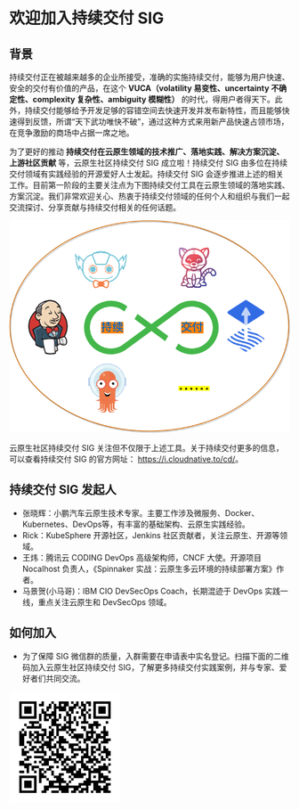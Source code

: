 # 欢迎加入持续交付 SIG

## 背景

持续交付正在被越来越多的企业所接受，准确的实施持续交付，能够为用户快速、安全的交付有价值的产品，在这个 **VUCA（volatility 易变性、uncertainty 不确定性、complexity 复杂性、ambiguity 模糊性）** 的时代，得用户者得天下。此外，持续交付能够给予开发足够的容错空间去快速开发并发布新特性，而且能够快速得到反馈，所谓“天下武功唯快不破”，通过这种方式来用新产品快速占领市场，在竞争激励的商场中占据一席之地。

为了更好的推动 **持续交付在云原生领域的技术推广、落地实践、解决方案沉淀、上游社区贡献** 等，云原生社区持续交付 SIG 成立啦！持续交付 SIG 由多位在持续交付领域有实践经验的开源爱好人士发起。持续交付 SIG 会逐步推进上述的相关工作。目前第一阶段的主要关注点为下图持续交付工具在云原生领域的落地实践、方案沉淀。我们非常欢迎关心、热衷于持续交付领域的任何个人和组织与我们一起交流探讨、分享贡献与持续交付相关的任何话题。

![](.gitbook/assets/cd-sig.png)

云原生社区持续交付 SIG 关注但不仅限于上述工具。关于持续交付更多的信息，可以查看持续交付 SIG 的官方网址： <https://i.cloudnative.to/cd/>。

## 持续交付 SIG 发起人

* 张晓辉：小鹏汽车云原生技术专家。主要工作涉及微服务、Docker、Kubernetes、DevOps等，有丰富的基础架构、云原生实践经验。
* Rick：KubeSphere 开源社区，Jenkins 社区贡献者，关注云原生、开源等领域。
* 王炜：腾讯云 CODING DevOps 高级架构师，CNCF 大使。开源项目 Nocalhost 负责人，《Spinnaker 实战：云原生多云环境的持续部署方案》作者。
* 马景贺\(小马哥\)：IBM CIO DevSecOps Coach，长期混迹于 DevOps 实践一线，重点关注云原生和 DevSecOps 领域。

## 如何加入 

* 为了保障 SIG 微信群的质量，入群需要在申请表中实名登记。扫描下面的二维码加入云原生社区持续交付 SIG，了解更多持续交付实践案例，并与专家、爱好者们共同交流。

 <img src=".gitbook/assets/qrcode-1-.png" width="200" height="200" align=center />




